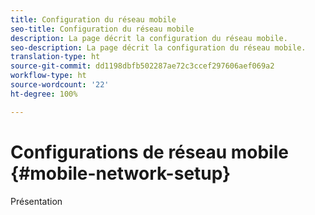 ```yaml
---
title: Configuration du réseau mobile
seo-title: Configuration du réseau mobile
description: La page décrit la configuration du réseau mobile.
seo-description: La page décrit la configuration du réseau mobile.
translation-type: ht
source-git-commit: dd1198dbfb502287ae72c3ccef297606aef069a2
workflow-type: ht
source-wordcount: '22'
ht-degree: 100%

---
```



# Configurations de réseau mobile {#mobile-network-setup}

Présentation
